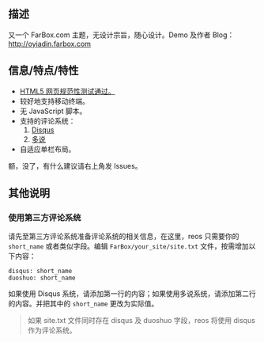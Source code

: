 ## 描述 ##

又一个 FarBox.com 主题，无设计宗旨，随心设计。Demo 及作者 Blog：http://oyiadin.farbox.com

## 信息/特点/特性 ##

* [HTML5 网页规范性测试通过。](http://validator.w3.org/check?uri=oyiadin.farbox.com)
* 较好地支持移动终端。
* 无 JavaScript 脚本。
* 支持的评论系统：
    1. [Disqus](http://disqus.com/)
    2. [多说](http://duoshuo.com/)
* 自适应单栏布局。

额，没了，有什么建议请右上角发 Issues。

## 其他说明 ##

### 使用第三方评论系统 ###

请先至第三方评论系统准备评论系统的相关信息，在这里，reos 只需要你的 `short_name` 或者类似字段。编辑 `FarBox/your_site/site.txt` 文件，按需增加以下内容：

```text
disqus: short_name
duoshuo: short_name
```

如果使用 Disqus 系统，请添加第一行的内容；如果使用多说系统，请添加第二行的内容。并把其中的 `short_name` 更改为实际值。

> 如果 site.txt 文件同时存在 disqus 及 duoshuo 字段，reos 将使用 disqus 作为评论系统。

